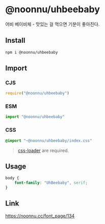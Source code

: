 # @noonnu/uhbeebaby
어비 베이비체 - 맛있는 걸 먹으면 기분이 좋아진다.

## Install
```sh
npm i @noonnu/uhbeebaby
```
## Import
### CJS
```js
require("@noonnu/uhbeebaby")
```
### ESM
```js
import "@noonnu/uhbeebaby"
```
### CSS 
```css
@import "~@noonnu/uhbeebaby/index.css"
```
> [css-loader](https://github.com/webpack-contrib/css-loader) are required.

## Usage
```css
body {
    font-family: "UhBeebaby", serif;
}
```

## Link
https://noonnu.cc/font_page/134